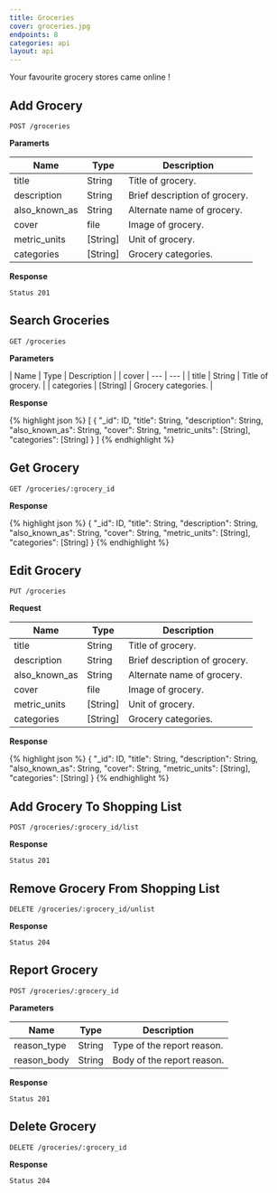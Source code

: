 ```yaml
---
title: Groceries
cover: groceries.jpg
endpoints: 8
categories: api
layout: api   
---
```

Your favourite grocery stores came online !
<!--more-->

## Add Grocery

`POST /groceries`

**Paramerts**

| Name | Type | Description |
| --- | --- | --- |
| title | String | Title of grocery. |
| description | String | Brief description of grocery. |
| also_known_as | String | Alternate name of grocery. |
| cover | file | Image of grocery. |
| metric_units | [String] | Unit of grocery. |
| categories | [String] | Grocery categories. |

**Response**

`Status 201`


## Search Groceries

`GET /groceries`

**Parameters**

| Name | Type | Description |
| cover | --- | --- |
| title | String | Title of grocery. |
| categories | [String] | Grocery categories. |

**Response**

{% highlight json %}
[
	{
		"_id": ID,
		"title": String,
		"description": String,
		"also_known_as": String,
		"cover": String,
		"metric_units": [String],
		"categories": [String]
	}
]
{% endhighlight %}


## Get Grocery

`GET /groceries/:grocery_id`

**Response**

{% highlight json %}
{
	"_id": ID,
	"title": String,
	"description": String,
	"also_known_as": String,
	"cover": String,
	"metric_units": [String],
	"categories": [String]
}
{% endhighlight %}


## Edit Grocery

`PUT /groceries`

**Request**

| Name | Type | Description |
| --- | --- | --- |
| title | String | Title of grocery. |
| description | String | Brief description of grocery. |
| also_known_as | String | Alternate name of grocery. |
| cover | file | Image of grocery. |
| metric_units | [String] | Unit of grocery. |
| categories | [String] | Grocery categories. |

**Response**

{% highlight json %}
{
	"_id": ID,
	"title": String,
	"description": String,
	"also_known_as": String,
	"cover": String,
	"metric_units": [String],
	"categories": [String]
}
{% endhighlight %}


## Add Grocery To Shopping List

`POST /groceries/:grocery_id/list`

**Response**

`Status 201`


## Remove Grocery From Shopping List

`DELETE /groceries/:grocery_id/unlist`

**Response**

`Status 204`


## Report Grocery

`POST /groceries/:grocery_id`

**Parameters**

| Name | Type | Description |
| --- | --- | --- |
| reason_type  | String | Type of the report reason. |
| reason_body  | String | Body of the report reason. |

**Response**

`Status 201`


## Delete Grocery

`DELETE /groceries/:grocery_id`

**Response**

`Status 204`